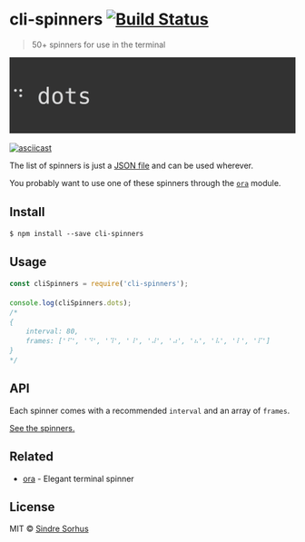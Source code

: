 # cli-spinners [![Build Status](https://travis-ci.org/sindresorhus/cli-spinners.svg?branch=master)](https://travis-ci.org/sindresorhus/cli-spinners)

> 50+ spinners for use in the terminal

![](screenshot.gif)

[![asciicast](https://asciinema.org/a/39958.png)](https://asciinema.org/a/39958)

The list of spinners is just a [JSON file](spinners.json) and can be used wherever.

You probably want to use one of these spinners through the [`ora`](https://github.com/sindresorhus/ora) module.


## Install

```
$ npm install --save cli-spinners
```


## Usage

```js
const cliSpinners = require('cli-spinners');

console.log(cliSpinners.dots);
/*
{
	interval: 80,
	frames: ['⠋', '⠙', '⠹', '⠸', '⠼', '⠴', '⠦', '⠧', '⠇', '⠏']
}
*/
```


## API

Each spinner comes with a recommended `interval` and an array of `frames`.

[See the spinners.](spinners.json)


## Related

- [ora](https://github.com/sindresorhus/ora) - Elegant terminal spinner


## License

MIT © [Sindre Sorhus](https://sindresorhus.com)
